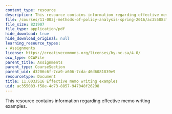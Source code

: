 ```yaml
---
content_type: resource
description: This resource contains information regarding effective memo writing examples.
file: /courses/11-003j-methods-of-policy-analysis-spring-2016/ac355083f58e4d738857947048f26298_MIT11_003JS16_Memo_Writing.pdf
file_size: 821907
file_type: application/pdf
hide_download: true
hide_download_original: null
learning_resource_types:
- Assignments
license: https://creativecommons.org/licenses/by-nc-sa/4.0/
ocw_type: OCWFile
parent_title: Assignments
parent_type: CourseSection
parent_uid: d3206c6f-7ca9-a606-7cda-46d6081839e9
resourcetype: Document
title: 11.003JS16 Effective memo writing examples
uid: ac355083-f58e-4d73-8857-947048f26298
---
```

This resource contains information regarding effective memo writing examples.